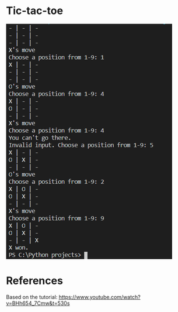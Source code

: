 # Tic-tac-toe
<img src="tic_tac.PNG">

# References
Based on the tutorial: https://www.youtube.com/watch?v=BHh654_7Cmw&t=530s
